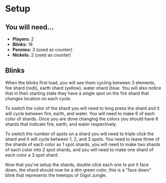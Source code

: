 # Setup

## You will need...

- **Players:** 2
- **Blinks:** 18
- **Pennies:** 3 (used as counter)
- **Nickels:** 2 (used as counter)

## Blinks

When the blinks first load, you will see them cycling between 3 elements, fire shard (red)), earth shard (yellow), water shard (blue. You will also notice that in their starting state they have a single spot on the fire shard that changes location on each cycle.

To switch the color of the shard you will need to long press the shard and it will cycle between fire, earth, and water. You will need to make 6 of each color of shards. Once you are done changing the colors you should have 6 shards that indicate fire, earth, and water respectively.

To switch the number of spots on a shard you will need to triple click the shard and it will cycle between 1, 2, and 3 spots. You need to leave three of the shards of each color as 1 spot shards, you will need to make two shards of each color into 2 spot shards, and you will need to make one shard of each color a 3 spot shard.

Now that you've setup the shards, double click each one to put it face down, the shard should now be a dim green color, this is a "face down" blink that represents the treetops of Gigol Jungle.
